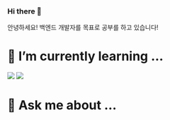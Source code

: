 ### Hi there 👋
안녕하세요! 백엔드 개발자를 목표로 공부를 하고 있습니다!


# 📜 I’m currently learning ...

 <img src="https://img.shields.io/badge/C-A8B9CC?style=flat-square&logo=C&logoColor=white"/>  <img src="https://img.shields.io/badge/C#-239120?style=flat-square&logo=C Sharp&logoColor=white"/>



# 📩 Ask me about ...


# 


<!--
**Ahnseojun/Ahnseojun** is a ✨ _special_ ✨ repository because its `README.md` (this file) appears on your GitHub profile.

Here are some ideas to get you started:

📜📃📩🎯💻

- 🔭 I’m currently working on ...
- 🌱 I’m currently learning ...
- 👯 I’m looking to collaborate on ...
- 🤔 I’m looking for help with ...
- 💬 Ask me about ...
- 📫 How to reach me: ...
- 😄 Pronouns: ...
- ⚡ Fun fact: ...
-->
